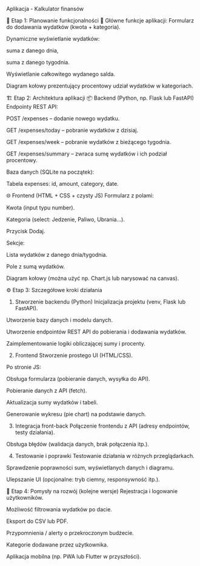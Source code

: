 Aplikacja - Kalkulator finansów 


🧠 Etap 1: Planowanie funkcjonalności
🎯 Główne funkcje aplikacji:
Formularz do dodawania wydatków (kwota + kategoria).

Dynamiczne wyświetlanie wydatków:

suma z danego dnia,

suma z danego tygodnia.

Wyświetlanie całkowitego wydanego salda.

Diagram kołowy prezentujący procentowy udział wydatków w kategoriach.

🏗️ Etap 2: Architektura aplikacji
📦 Backend (Python, np. Flask lub FastAPI)
Endpointy REST API:

POST /expenses – dodanie nowego wydatku.

GET /expenses/today – pobranie wydatków z dzisiaj.

GET /expenses/week – pobranie wydatków z bieżącego tygodnia.

GET /expenses/summary – zwraca sumę wydatków i ich podział procentowy.

Baza danych (SQLite na początek):

Tabela expenses: id, amount, category, date.

🌐 Frontend (HTML + CSS + czysty JS)
Formularz z polami:

Kwota (input typu number).

Kategoria (select: Jedzenie, Paliwo, Ubrania...).

Przycisk Dodaj.

Sekcje:

Lista wydatków z danego dnia/tygodnia.

Pole z sumą wydatków.

Diagram kołowy (można użyć np. Chart.js lub narysować na canvas).

⚙️ Etap 3: Szczegółowe kroki działania
1. Stworzenie backendu (Python)
Inicjalizacja projektu (venv, Flask lub FastAPI).

Utworzenie bazy danych i modelu danych.

Utworzenie endpointów REST API do pobierania i dodawania wydatków.

Zaimplementowanie logiki obliczającej sumy i procenty.

2. Frontend
Stworzenie prostego UI (HTML/CSS).

Po stronie JS:

Obsługa formularza (pobieranie danych, wysyłka do API).

Pobieranie danych z API (fetch).

Aktualizacja sumy wydatków i tabeli.

Generowanie wykresu (pie chart) na podstawie danych.

3. Integracja front-back
Połączenie frontendu z API (adresy endpointów, testy działania).

Obsługa błędów (walidacja danych, brak połączenia itp.).

4. Testowanie i poprawki
Testowanie działania w różnych przeglądarkach.

Sprawdzenie poprawności sum, wyświetlanych danych i diagramu.

Ulepszanie UI (opcjonalne: tryb ciemny, responsywność itp.).

🚀 Etap 4: Pomysły na rozwój (kolejne wersje)
Rejestracja i logowanie użytkowników.

Możliwość filtrowania wydatków po dacie.

Eksport do CSV lub PDF.

Przypomnienia / alerty o przekroczonym budżecie.

Kategorie dodawane przez użytkownika.

Aplikacja mobilna (np. PWA lub Flutter w przyszłości).